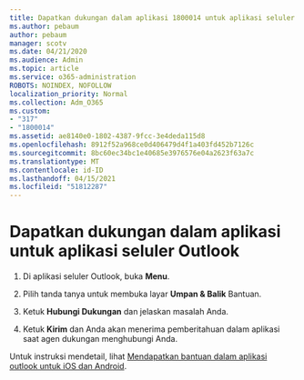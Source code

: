 ```yaml
---
title: Dapatkan dukungan dalam aplikasi 1800014 untuk aplikasi seluler Outlook
ms.author: pebaum
author: pebaum
manager: scotv
ms.date: 04/21/2020
ms.audience: Admin
ms.topic: article
ms.service: o365-administration
ROBOTS: NOINDEX, NOFOLLOW
localization_priority: Normal
ms.collection: Adm_O365
ms.custom:
- "317"
- "1800014"
ms.assetid: ae8140e0-1802-4387-9fcc-3e4deda115d8
ms.openlocfilehash: 8912f52a968ce0d406479d4f1a403fd452b7126c
ms.sourcegitcommit: 8bc60ec34bc1e40685e3976576e04a2623f63a7c
ms.translationtype: MT
ms.contentlocale: id-ID
ms.lasthandoff: 04/15/2021
ms.locfileid: "51812287"
---
```

# <a name="get-in-app-support-for-the-outlook-mobile-app"></a>Dapatkan dukungan dalam aplikasi untuk aplikasi seluler Outlook

1. Di aplikasi seluler Outlook, buka **Menu**.

2. Pilih tanda tanya untuk membuka layar **Umpan &amp; Balik** Bantuan.

3. Ketuk **Hubungi Dukungan** dan jelaskan masalah Anda.

4. Ketuk **Kirim** dan Anda akan menerima pemberitahuan dalam aplikasi saat agen dukungan menghubungi Anda.

Untuk instruksi mendetail, lihat [Mendapatkan bantuan dalam aplikasi outlook untuk iOS dan Android](https://support.office.com/article/218a22d1-9fa5-4889-b689-de1c63493243.aspx#ID0EAABAAA=Contact_Support).
